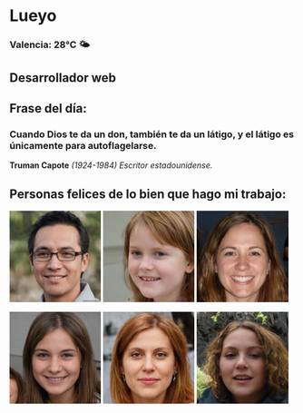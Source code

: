 # Lueyo
### Valencia:  28°C 🌤️
## Desarrollador web
## Frase del día:
<!-- START QUOTE -->
### Cuando Dios te da un don, también te da un látigo, y el látigo es únicamente para autoflagelarse.
**Truman Capote** *(1924-1984) Escritor estadounidense.*
<!-- END QUOTE -->






## Personas felices de lo bien que hago mi trabajo:

<p float="left">
  <img src="src/image_0.png" width="32%" />
  <img src="src/image_1.png" width="32%" /> 
  <img src="src/image_2.png" width="32%" />
</p>
<p float="left">
  <img src="src/image_3.png" width="32%" />
  <img src="src/image_4.png" width="32%" /> 
  <img src="src/image_5.png" width="32%" />
</p>
